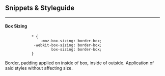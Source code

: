 ## Snippets & Styleguide
---

#### Box Sizing

				* {
					-moz-box-sizing: border-box;
				 -webkit-box-sizing: border-box;
				         box-sizing: border-box;
				}
                
Border, padding applied on inside of box, inside of outside. Application of said styles without affecting size.